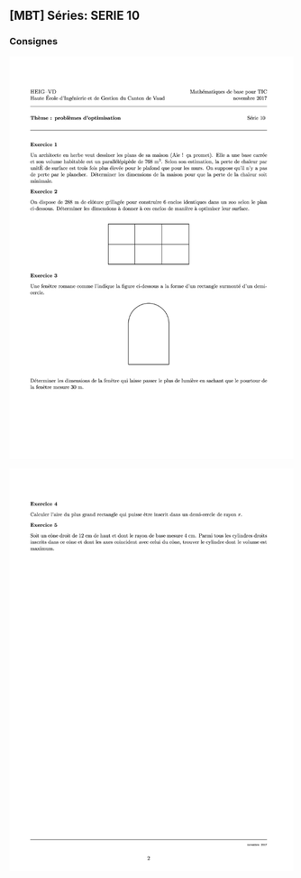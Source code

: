 ## [MBT] Séries: SERIE 10

### Consignes

   <p align="center"><img src="https://raw.githubusercontent.com/gottburgm/Share/master/PGITF/MBT/Exercices/2017-2018/PDF/SERIE10-0.jpg"/></p>
    
   <p align="center"><img src="https://raw.githubusercontent.com/gottburgm/Share/master/PGITF/MBT/Exercices/2017-2018/PDF/SERIE10-1.jpg"/></p> 

